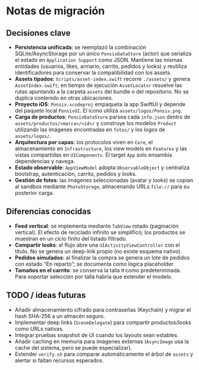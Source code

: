 # Notas de migración

## Decisiones clave

- **Persistencia unificada**: se reemplazó la combinación SQLite/AsyncStorage por un único `PonsivDataStore` (actor) que serializa el estado en `Application Support` como JSON. Mantiene las mismas entidades (usuarios, likes, armario, carrito, pedidos y looks) y reutiliza identificadores para conservar la compatibilidad con los assets.
- **Assets tipados**: `Scripts/asset-index.swift` recorre `./assets/` y genera `AssetIndex.swift`; en tiempo de ejecución `AssetLocator` resuelve las rutas apuntando a la carpeta `assets` del bundle o del repositorio. No se duplica contenido en otras ubicaciones.
- **Proyecto iOS**: `Ponsiv.xcodeproj` empaqueta la app SwiftUI y depende del paquete local `PonsivUI`. El icono utiliza `assets/logos/Ponsiv.png`.
- **Carga de productos**: `PonsivDataStore` parsea cada `info.json` dentro de `assets/productos/<marca>/<id>/` y construye los modelos `Product` utilizando las imágenes encontradas en `fotos/` y los logos de `assets/logos/`.
- **Arquitectura por capas**: los protocolos viven en `Core`, el almacenamiento en `Infrastructure`, los view models en `Features` y las vistas compartidas en `UIComponents`. El target `App` solo ensambla dependencias y navega.
- **Estado observable**: `AppViewModel` adopta `ObservableObject` y centraliza bootstrap, autenticación, carrito, pedidos y looks.
- **Gestión de fotos**: las imágenes seleccionadas (avatar y looks) se copian al sandbox mediante `PhotoStorage`, almacenando URLs `file://` para su posterior carga.

## Diferencias conocidas

- **Feed vertical**: se implementa mediante `TabView` rotado (paginación vertical). El efecto de reciclado infinito se simplificó; los productos se muestran en un ciclo finito del listado filtrado.
- **Compartir looks**: el flujo abre una `UIActivityViewController` con el título. No se genera un deep-link propio (no existe esquema nativo).
- **Pedidos simulados**: al finalizar la compra se genera un lote de pedidos con estado “En reparto”; se documenta como lógica placeholder.
- **Tamaños en el carrito**: se conserva la talla `M` como predeterminada. Para soportar selección por talla habría que extender el modelo.

## TODO / ideas futuras

- Añadir almacenamiento cifrado para contraseñas (Keychain) y migrar el hash SHA-256 a un almacén seguro.
- Implementar deep links (`SceneDelegate`) para compartir productos/looks como URLs nativas.
- Integrar pruebas snapshot de UI cuando los layouts sean estables.
- Añadir caching en memoria para imágenes externas (`AsyncImage` usa la cache del sistema, pero se puede especializar).
- Extender `verify.sh` para comparar automáticamente el árbol de `assets` y alertar si faltan recursos esperados.
